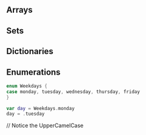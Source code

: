 ## Arrays
## Sets
## Dictionaries
## Enumerations

```swift
enum Weekdays { 
case monday, tuesday, wednesday, thursday, friday
}

var day = Weekdays.monday
day = .tuesday
```
// Notice the UpperCamelCase
